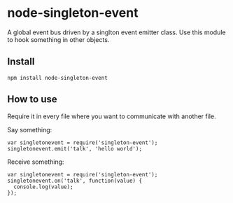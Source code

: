 # node-singleton-event
A global event bus driven by a singlton event emitter class. Use this module to hook something in other objects.

## Install
```
npm install node-singleton-event
```

## How to use
Require it in every file where you want to communicate with another file.

Say something:
```
var singletonevent = require('singleton-event');
singletonevent.emit('talk', 'hello world');
```

Receive something:
```
var singletonevent = require('singleton-event');
singletonevent.on('talk', function(value) {
  console.log(value);
});
```
